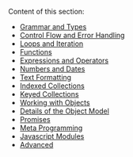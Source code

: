 Content of this section:
* [Grammar and Types](https://github.com/ridvandmrc/Self-Learning/tree/main/javascript/grammer_and_types)
* [Control Flow and Error Handling](https://github.com/ridvandmrc/Self-Learning/tree/main/javascript/Control_flow_error_handling)
* [Loops and Iteration](https://github.com/ridvandmrc/Self-Learning/tree/main/javascript/Loops_and_iteration)
* [Functions](https://github.com/ridvandmrc/Self-Learning/tree/main/javascript/Functions)
* [Expressions and Operators](https://github.com/ridvandmrc/Self-Learning/tree/main/javascript/expressions_and_operators)
* [Numbers and Dates](https://github.com/ridvandmrc/Self-Learning/tree/main/javascript/Numbers_and_Dates)
* [Text Formatting](https://github.com/ridvandmrc/Self-Learning/tree/main/javascript/text_formatting)
* [Indexed Collections](https://github.com/ridvandmrc/Self-Learning/tree/main/javascript/Indexed_collection(Array))
* [Keyed Collections](https://github.com/ridvandmrc/Self-Learning/tree/main/javascript/Keyed_Collections)
* [Working with Objects](https://github.com/ridvandmrc/Self-Learning/tree/main/javascript/working_object)
* [Details of the Object Model](https://github.com/ridvandmrc/Self-Learning/tree/main/javascript/detail_object_model)
* [Promises](https://github.com/ridvandmrc/Self-Learning/tree/main/javascript/Using%20Promises)
* [Meta Programming](https://github.com/ridvandmrc/Self-Learning/tree/main/javascript/Meta_Programming)
* [Javascript Modules](https://github.com/ridvandmrc/Self-Learning/tree/main/javascript/javascript_modules)
* [Advanced](https://github.com/ridvandmrc/Self-Learning/tree/main/javascript/advanced)